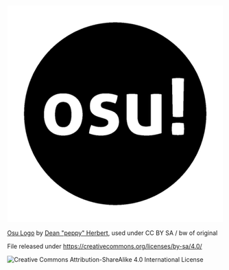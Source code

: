 ![osu_bw](Osu_bw.bmp)

[Osu Logo](https://en.wikipedia.org/wiki/File:Osu!Logo_(2015).png) by [Dean "peppy" Herbert](https://en.wikipedia.org/wiki/Dean_Herbert_(developer)), used under CC BY SA / bw of original

File released under https://creativecommons.org/licenses/by-sa/4.0/

![Creative Commons Attribution-ShareAlike 4.0 International License](https://i.creativecommons.org/l/by-sa/4.0/88x31.png)
